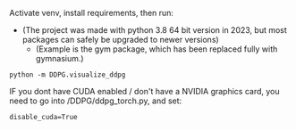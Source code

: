 
Activate venv, install requirements, then run:

- (The project was made with python 3.8 64 bit version in 2023, but most packages can safely be upgraded to newer versions)
    - (Example is the gym package, which has been replaced fully with gymnasium.)

```
python -m DDPG.visualize_ddpg
```

IF you dont have CUDA enabled / don't have a NVIDIA graphics card, you need to go into /DDPG/ddpg_torch.py, and set:

```
disable_cuda=True
```
